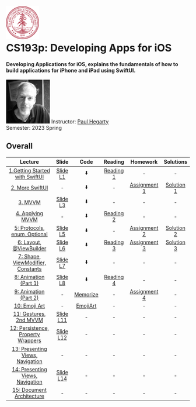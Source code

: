 <h1><img src="assests/stanford.svg" width="90" height="90" /> <br/> CS193p: Developing Apps for iOS</h1>
<b>Developing Applications for iOS, explains the fundamentals of how to build applications for iPhone and iPad using SwiftUI. </b>
<br />
<br />
<img src="assests/paul_hegarty.webp" width="120" height="120" />
<span>Instructor: <a href="https://explorecourses.stanford.edu/instructor/phegarty">Paul Hegarty</a></span>
<br />
<span>Semester: 2023 Spring</span>

## Overall
|                                      Lecture                                      |            Slide            |           Code            |            Reading             |               Homework               |            Solutions            |
|:---------------------------------------------------------------------------------:|:---------------------------:|:-------------------------:|:------------------------------:|:------------------------------------:|:-------------------------------:|
|   [1.Getting Started with SwiftUI](https://www.youtube.com/watch?v=n1qabtjZ_jg)   |  [Slide L1](slides/l1.pdf)  |            ⬇️             | [Reading 1](readings/r1_0.pdf) |                  -                   |                -                |
|          [2. More SwiftUI](https://www.youtube.com/watch?v=sXiD-2XrkKQ)           |              -              |            ⬇️             |               -                | [Assignment 1](assignments/a1_0.pdf) | [Solution 1](assignments/sol_1) |
|              [3. MVVM](https://www.youtube.com/watch?v=W1ymVx6dmvc)               |  [Slide L3](slides/l3.pdf)  |            ⬇️             |               -                |                  -                   |                -                |
|          [4. Applying MVVM](https://www.youtube.com/watch?v=4CkEVfdqjLw)          |              -              |            ⬇️             | [Reading 2](readings/r2_1.pdf) |                  -                   |                -                |
|    [5: Protocols, enum, Optional](https://www.youtube.com/watch?v=F1x-H8kEwo8)    |  [Slide L5](slides/l5.pdf)  |            ⬇️             |               -                | [Assignment 2](assignments/a2_1.pdf) | [Solution 2](assignments/sol_2) |
|      [6: Layout, @ViewBuilder](https://www.youtube.com/watch?v=fYlMD9llu7w)       |  [Slide L6](slides/l6.pdf)  |            ⬇️             |  [Reading 3](readings/r3.pdf)  | [Assignment 3](assignments/a3_2.pdf) | [Solution 3](assignments/sol_3) |
| [7: Shape, ViewModifier, Constants](https://www.youtube.com/watch?v=KR7DXJYhkBw)  |  [Slide L7](slides/l7.pdf)  |            ⬇️             |               -                |                  -                   |                -                | 
|       [8: Animation (Part 1)](https://www.youtube.com/watch?v=L7hmw4ISh1A)        |  [Slide L8](slides/l8.pdf)  |            ⬇️             |  [Reading 4](readings/r4.pdf)  |                  -                   |                -                | 
|       [9: Animation (Part 2)](https://www.youtube.com/watch?v=RCwmYEis5nA)        |              -              | [Memorize](code/Memorize) |               -                | [Assignment 4](assignments/a4_1.pdf) |                -                | 
|           [10: Emoji Art](https://www.youtube.com/watch?v=GmNzu_jL5-o)            |              -              | [EmojiArt](code/EmojiArt) |               -                |                  -                   |                -                | 
|       [11: Gestures, 2nd MVVM](https://www.youtube.com/watch?v=w847hVcSYPs)       | [Slide L11](slides/l11.pdf) |             -             |               -                |                  -                   |                -                |
| [12: Persistence, Property Wrappers](https://www.youtube.com/watch?v=SiRehcQ6RVE) | [Slide L12](slides/l12.pdf) |             -             |               -                |                  -                   |                -                |
|  [13: Presenting Views, Navigation](https://www.youtube.com/watch?v=OEGoIlHHyXw)  |              -              |             -             |               -                |                  -                   |                -                |
|  [14: Presenting Views, Navigation](https://www.youtube.com/watch?v=9gA1_Ipm-yY)  | [Slide L14](slides/l14.pdf) |             -             |               -                |                  -                   |                -                |
|     [15: Document Architecture](https://www.youtube.com/watch?v=vaX3EU4mhXs)      |              -              |             -             |               -                |                  -                   |                -                |